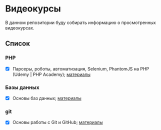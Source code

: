 # Видеокурсы
В данном репозитории буду собирать информацию о просмотренных видеокурсах.

## Список

### PHP
- [X] Парсеры, роботы, автоматизация, Selenium, PhantomJS на PHP (Udemy \| PHP Academy); [материалы](https://github.com/anstag/videoCourses/tree/master/PHP/%D0%9F%D0%B0%D1%80%D1%81%D0%B5%D1%80%D1%8B%2C%20%D1%80%D0%BE%D0%B1%D0%BE%D1%82%D1%8B%2C%20%D0%B0%D0%B2%D1%82%D0%BE%D0%BC%D0%B0%D1%82%D0%B8%D0%B7%D0%B0%D1%86%D0%B8%D1%8F%2C%20Selenium%2C%20PhantomJS%20%D0%BD%D0%B0%20PHP)

### Базы данных
- [X] Основы баз данных; [материалы]()

### git
- [X] Основы работы с Git и GitHub; [материалы](https://github.com/anstag/videoCourses/tree/master/git/%D0%9E%D1%81%D0%BD%D0%BE%D0%B2%D1%8B%20%D1%80%D0%B0%D0%B1%D0%BE%D1%82%D1%8B%20%D1%81%20Git%20%D0%B8%20GitHub)